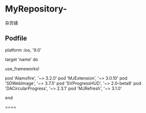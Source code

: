 # MyRepository-
杂货铺
## Podfile

platform :ios, '9.0'

target 'name' do

use_frameworks!

pod 'Alamofire', '~> 3.2.0'
pod 'MJExtension', '~> 3.0.10'
pod 'SDWebImage', '~> 3.7.5'
pod 'SVProgressHUD', '~> 2.0-beta8'
pod 'DACircularProgress', '~> 2.3.1'
pod 'MJRefresh', '~> 3.1.0'

end

====

